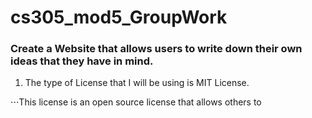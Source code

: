 # cs305_mod5_GroupWork


### Create a Website that allows users to write down their own ideas that they have in mind.

1. The type of License that I will be using is MIT License.

⋅⋅⋅This license is an open source license that allows others to
